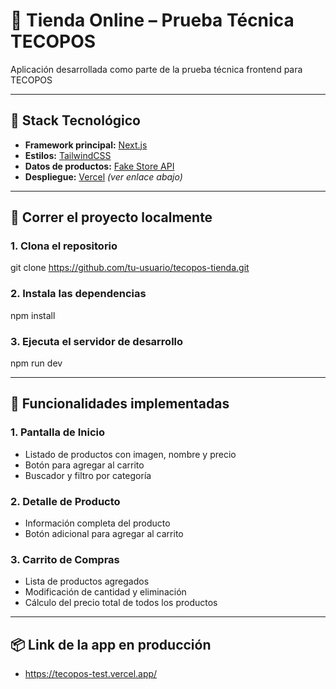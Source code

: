 # 🛒 Tienda Online – Prueba Técnica TECOPOS

Aplicación desarrollada como parte de la prueba técnica frontend para TECOPOS

---

## 🚀 Stack Tecnológico

- **Framework principal:** [Next.js](https://nextjs.org/)
- **Estilos:** [TailwindCSS](https://tailwindcss.com/)
- **Datos de productos:** [Fake Store API](https://fakestoreapi.com/)
- **Despliegue:** [Vercel](https://vercel.com/) _(ver enlace abajo)_

---

## 🧪 Correr el proyecto localmente

### 1. Clona el repositorio
git clone https://github.com/tu-usuario/tecopos-tienda.git

### 2. Instala las dependencias
npm install

### 3. Ejecuta el servidor de desarrollo
npm run dev

---

## 🎯 Funcionalidades implementadas

### 1. Pantalla de Inicio
- Listado de productos con imagen, nombre y precio
- Botón para agregar al carrito
- Buscador y filtro por categoría

### 2. Detalle de Producto
- Información completa del producto
- Botón adicional para agregar al carrito

### 3. Carrito de Compras
- Lista de productos agregados
- Modificación de cantidad y eliminación
- Cálculo del precio total de todos los productos

---

## 📦 Link de la app en producción
- https://tecopos-test.vercel.app/
